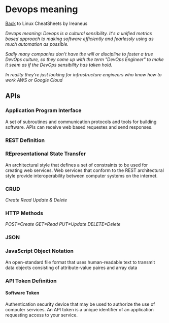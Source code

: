 # Devops meaning

[Back](README.md) to Linux CheatSheets by Ireaneus

*Devops meaning: Devops is a cultural sensibility.  It's a unified metrics based approach to making software efficiently and fearlessly using as much automation as possible.*

*Sadly many companies don't have the will or discipline to foster a true DevOps culture, so they come up with the term "DevOps Engineer" to make it seem as if the DevOps sensibility has taken hold.*

*In reality they're just looking for infrastructure engineers who know how to work AWS or Google Cloud*

## APIs

### Application Program Interface

A set of subroutines and communication protocols and tools for building software.  APIs can receive web based requestes and send responses.

### REST Definition

### REpresentational State Transfer

An architectural style that defines a set of constraints to be used for creating web services. Web services that conform to the REST architectural style provide interoperability between computer systems on the internet.

### CRUD

*Create Read Update & Delete*

### HTTP Methods

*POST=Create GET=Read PUT=Update DELETE=Delete*

### JSON

### JavaScript Object Notation

An open-standard file format that uses human-readable text to transmit data objects consisting of attribute-value paires and array data

### API Token Definition

#### Software Token

Authentication security device that may be used to authorize the use of computer services. An API token is a unique identifier of an application requesting access to your service.
